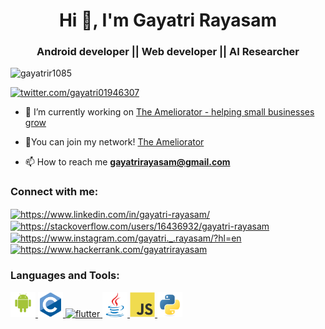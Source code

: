 <h1 align="center">Hi 👋, I'm Gayatri Rayasam</h1>
<h3 align="center">Android developer || Web developer || AI Researcher</h3>

<p align="left"> <img src="https://komarev.com/ghpvc/?username=gayatrir1085&label=Profile%20views&color=0e75b6&style=flat" alt="gayatrir1085" /> </p>

<p align="left"> <a href="https://twitter.com/twitter.com/gayatri01946307" target="blank"><img src="https://img.shields.io/twitter/follow/twitter.com/gayatri01946307?logo=twitter&style=for-the-badge" alt="twitter.com/gayatri01946307" /></a> </p>

- 🔭 I’m currently working on [The Ameliorator - helping small businesses grow](https://sites.google.com/view/theameliorator/home)

- 👯You can join my network! [The Ameliorator](https://forms.gle/UEk131HRF5bZGMWN6)

- 📫 How to reach me **gayatrirayasam@gmail.com**

<h3 align="left">Connect with me:</h3>
<p align="left">
<a href="https://linkedin.com/in/https://www.linkedin.com/in/gayatri-rayasam/" target="blank"><img align="center" src="https://raw.githubusercontent.com/rahuldkjain/github-profile-readme-generator/master/src/images/icons/Social/linked-in-alt.svg" alt="https://www.linkedin.com/in/gayatri-rayasam/" height="30" width="40" /></a>
<a href="https://stackoverflow.com/users/https://stackoverflow.com/users/16436932/gayatri-rayasam" target="blank"><img align="center" src="https://raw.githubusercontent.com/rahuldkjain/github-profile-readme-generator/master/src/images/icons/Social/stack-overflow.svg" alt="https://stackoverflow.com/users/16436932/gayatri-rayasam" height="30" width="40" /></a>
<a href="https://instagram.com/https://www.instagram.com/gayatri._.rayasam/?hl=en" target="blank"><img align="center" src="https://raw.githubusercontent.com/rahuldkjain/github-profile-readme-generator/master/src/images/icons/Social/instagram.svg" alt="https://www.instagram.com/gayatri._.rayasam/?hl=en" height="30" width="40" /></a>
<a href="https://www.hackerrank.com/https://www.hackerrank.com/gayatrirayasam" target="blank"><img align="center" src="https://raw.githubusercontent.com/rahuldkjain/github-profile-readme-generator/master/src/images/icons/Social/hackerrank.svg" alt="https://www.hackerrank.com/gayatrirayasam" height="30" width="40" /></a>
</p>

<h3 align="left">Languages and Tools:</h3>
<p align="left"> <a href="https://developer.android.com" target="_blank"> <img src="https://raw.githubusercontent.com/devicons/devicon/master/icons/android/android-original-wordmark.svg" alt="android" width="40" height="40"/> </a> <a href="https://www.cprogramming.com/" target="_blank"> <img src="https://raw.githubusercontent.com/devicons/devicon/master/icons/c/c-original.svg" alt="c" width="40" height="40"/> </a> <a href="https://flutter.dev" target="_blank"> <img src="https://www.vectorlogo.zone/logos/flutterio/flutterio-icon.svg" alt="flutter" width="40" height="40"/> </a> <a href="https://www.java.com" target="_blank"> <img src="https://raw.githubusercontent.com/devicons/devicon/master/icons/java/java-original.svg" alt="java" width="40" height="40"/> </a> <a href="https://developer.mozilla.org/en-US/docs/Web/JavaScript" target="_blank"> <img src="https://raw.githubusercontent.com/devicons/devicon/master/icons/javascript/javascript-original.svg" alt="javascript" width="40" height="40"/> </a> <a href="https://www.python.org" target="_blank"> <img src="https://raw.githubusercontent.com/devicons/devicon/master/icons/python/python-original.svg" alt="python" width="40" height="40"/> </a> </p>


